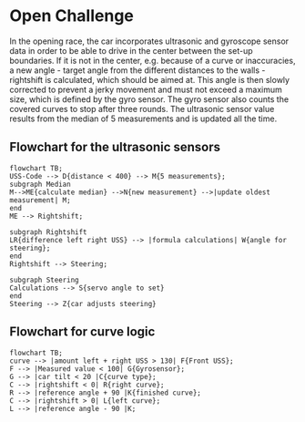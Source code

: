 # Open Challenge
In the opening race, the car incorporates ultrasonic and gyroscope sensor data in order to be able to drive in the center between the set-up boundaries. If it is not in the center, e.g. because of a curve or inaccuracies, a new angle - target angle from the different distances to the walls - rightshift is calculated, which should be aimed at. This angle is then slowly corrected to prevent a jerky movement and must not exceed a maximum size, which is defined by the gyro sensor. The gyro sensor also counts the covered curves to stop after three rounds. The ultrasonic sensor value results from the median of 5 measurements and is updated all the time.
## Flowchart for the ultrasonic sensors
```mermaid
flowchart TB;
USS-Code --> D{distance < 400} --> M{5 measurements};
subgraph Median
M-->ME{calculate median} -->N{new measurement} -->|update oldest measurement| M;
end
ME --> Rightshift;

subgraph Rightshift
LR{difference left right USS} --> |formula calculations| W{angle for steering};
end
Rightshift --> Steering;

subgraph Steering
Calculations --> S{servo angle to set}
end
Steering --> Z{car adjusts steering}
```

## Flowchart for curve logic
```mermaid
flowchart TB;
curve --> |amount left + right USS > 130| F{Front USS};
F --> |Measured value < 100| G{Gyrosensor};
G --> |car tilt < 20 |C{curve type};
C --> |rightshift < 0| R{right curve};
R --> |reference angle + 90 |K{finished curve};
C --> |rightshift > 0| L{left curve};
L --> |reference angle - 90 |K;

```
